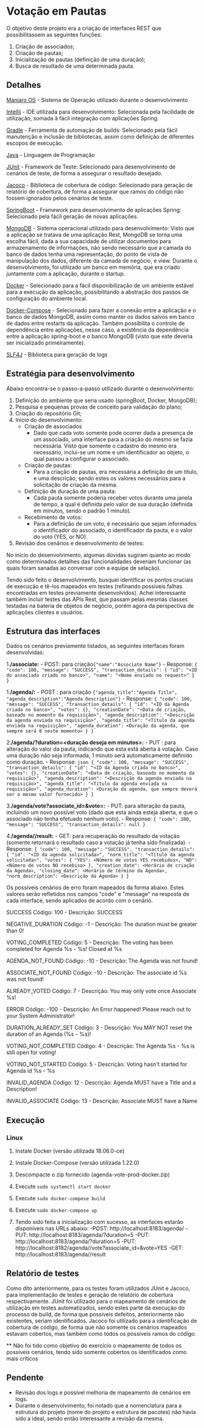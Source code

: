 # Votação em Pautas

O objetivo deste projeto era a criação de interfaces REST que possibilitassem as seguintes funções:
 1. Criação de associados;
 2. Criação de pautas;
 3. Inicialização de pautas (definição de uma duração);
 4. Busca de resultado de uma determinada pauta.

## Detalhes

[Manjaro OS](https://manjaro.org/) - Sistema de Operação utilizado durante o desenvolvimento

[Intellij](https://www.jetbrains.com/idea/) - IDE utilizada para desenvolvimento: Selecionada pela facilidade de utilização, somada à fácil integração com aplicações Spring.

[Gradle](https://gradle.org/) - Ferramenta de automação de builds: Selecionado pela fácil manutenção e inclusão de bibliotecas, assim como definição de diferentes escopos de execução.

[Java](https://www.java.com/en/download/) - Linguagem de Programação

[JUnit](https://junit.org/junit5/) - Framework de Teste: Selecionado para desenvolvimento de cenários de teste, de forma a assegurar o resultado desejado.

[Jacoco](https://www.eclemma.org/jacoco/) - Biblioteca de cobertura de código: Selecionado para geração de relatório de cobertura, de forma a assegurar que ramos do código não fossem ignorados pelos cenários de teste.

[SpringBoot](https://spring.io/projects/spring-boot) - Framework para desenvolvimento de aplicações Spring: Selecionado pela fácil geração de novas aplicações.

[MongoDB](https://www.mongodb.com/) - Sistema operacional utilizado para desenvolvimento: Visto que a aplicação se tratava de uma aplicação Rest, MongoDB se torna uma escolha fácil, dada a sua capacidade de utilizar documentos para armazenamento de informações, não sendo necessário que a camada do banco de dados tenha uma representação, do ponto de vista de manipulação dos dados, diferente da camada de negócio, e view. Durante o desenvolvimento, foi utilizado um banco em memória, que era criado juntamente com a aplicação, durante o startup.

[Docker](https://www.docker.com/) -  Selecionado para a fácil disponibilização de um ambiente estável para a execução da aplicação, possibilitando a abstração dos passos de configuração do ambiente local.

[Docker-Compose](https://docs.docker.com/compose/) - Selecionado para fazer a conexão entre a aplicação e o banco de dados MongoDB, assim como manter os dados salvos em banco de dados entre restarts da aplicação. Também possíbilita o controle de dependência entre aplicações, nesse caso, a existência da dependência entre a aplicação spring-boot e o banco MongoDB (visto que este deveria ser inicializado primeiramente).

[SLF4J](https://www.slf4j.org/) - Biblioteca para geração de logs

## Estratégia para desenvolvimento

Abaixo encontra-se o passo-a-passo utilizado durante o desenvolvimento:

1. Definição do ambiente que seria usado (springBoot, Docker, MongoDB);
2. Pesquisa e pequenas provas de conceito para validação do plano;
3. Criação do repositório Git;
4. Início do desenvolvimento:
     - Criação de associados
       - Dado que cada voto somente pode ocorrer dada a presença de um associado, uma interface para a criação do mesmo se fazia necessária. Visto que somente o cadastro do mesmo era necessário, inclui-se um nome e um identificador ao objeto, o qual passou a configurar o associado. 
     - Criação de pautas:
       - Para a criação de pautas, era necessária a definição de um título, e uma descrição, sendo estes os valores necessários para a solicitação de criação da mesma.
     - Definição de duração de uma pauta:
       - Cada pauta somente poderia receber votos durante uma janela de tempo, a qual é definida pelo valor de sua duração (definida em minutos, sendo o padrão 1 minuto).
     - Recebimento de votos:
       - Para a definição de um voto, é necessário que sejam informados o identificador do associado, o identificador da pauta, e o valor do voto (YES, or NO).
5. Revisão dos cenários e desenvolvimento de testes:

No início do desenvolvimento, algumas dúvidas sugiram quanto ao modo como determinados detalhes das funcionalidades deveriam funcionar (as quais foram sanadas ao conversar com a equipe de selação). 

  Tendo sido feito o desenvolvimento, busquei identificar os pontos cruciais de execução e tê-los mapeados em testes (refinando possíveis falhas encontradas em testes previamente desenvolvidos). Achei interessante também incluir testes das APIs Rest, que passam pelas mesmas classes testadas na bateria de objetos de negócio, porém agora da perspectiva de aplicações clientes e usuários.

## Estrutura das interfaces

Dados os cenários previamente listados, as seguintes interfaces foram desenvolvidas:

1.**/associate:**
     - POST: para criação`{"name":"Associate Name"}`
       - Response: 
          ```
    {
    "code": 100,
    "message": "SUCCESS",
      "transaction_details": {
        "id": "<ID do associado criado no banco>",
        "name": "<Nome enviado no request>"
      }
    }
          ```
     
     

1.**/agenda/:**
     - POST : para criação `{"agenda_title":"Agenda Title", "agenda_description":"Agenda Description"}`
            - Response: 
          ```
         {
          "code": 100,
          "message": "SUCCESS",
          "transaction_details": {
            "id": "<ID da Agenda criada no banco>",
            "votes": {},
            "creationDate": "<Data de criação, baseado no momento da requisição>",
            "agenda_description": "<Descrição da agenda enviada na requisição>",
            "agenda_title": "<Título da agenda enviada na requisição>",
            "agenda_duration": <Duração da agenda, que sempre será 0 neste momento>
          }
        }
          ```
    
2.**/agenda/<agenda ID>?duration=<duração deseja em minutos>:**
     - PUT : para alteração do valor da pauta, indicando que esta está aberta à votação. Caso uma duração não seja informada, 1 minuto será automaticamente definido como duração.
            - Response: 
          ```json
         {
          "code": 100,
          "message": "SUCCESS",
          "transaction_details": {
            "id": "<ID da Agenda criada no banco>",
            "votes": {},
            "creationDate": "<Data de criação, baseado no momento da requisição>",
            "agenda_description": "<Descrição da agenda enviada na requisição>",
            "agenda_title": "<Título da agenda enviada na requisição>",
            "agenda_duration": <Duração da agenda, que sempre deverá ser o mesmo valor fornecido>
          }
        }
          ```

3.**/agenda<agenda ID>/vote?associate_id=<associate Id>&vote=<vote>:**
     - PUT: para alteração da pauta, incluindo um novo possível voto (dado que esta ainda esteja aberta, e que o associado não tenha efetuado nenhum voto). 
            - Response: 
          ```
    {
      "code": 100,
      "message": "SUCCESS",
      "transaction_details": null
    }
          ```
  
4.**/agenda/<agenda ID>/result:**
     - GET: para recuperação do resultado da votação (somente retornará o resultado caso a votação já tenha sido finalizada).
            - Response: 
          ```
{
    "code": 100,
    "message": "SUCCESS",
    "transaction_details": {
        "id": "<ID da agenda solicitada>",
        "norm_title": "<Título da agenda solicitada>",
        "votes": {
            "YES": <Número de votos YES recebidos>,
            "NO": <Número de votos NO recebiso>
        },
        "creation_date": <Horário de criação da Agenda>,
        "closing_date": <Horário de término da Agenda>,
        "norm_description": <Descrição da Agenda>
    }
}
          ```

Os possíveis cenários de erro foram mapeados da forma abaixo. Estes valores serão refletidos nos campos "code" e "message" na resposta de cada interface, sendo aplicados de acordo com o cenário.

SUCCESS Código: 100 - Descrição: SUCCESS

NEGATIVE_DURATION Código: -1 - Descrição: The duration must be greater than 0!

VOTING_COMPLETED Código: 5 - Descrição: The voting has been completed for Agenda %s - %s! Closed at %s

AGENDA_NOT_FOUND Código: -10 - Descrição: The Agenda was not found!

ASSOCIATE_NOT_FOUND Código: -10 - Descrição: The associate id %s was not found!

ALREADY_VOTED Código: 7 - Descrição: You may only vote once Associate %s!

ERROR  Código: -100 - Descrição: An Error happened! Please reach out to your System Administrator!

DURATION_ALREADY_SET Código: 3 - Descrição: You MAY NOT reset the duration of an Agenda (%s - %s)!

VOTING_NOT_COMPLETED Código: 4 - Descrição: The Agenda %s - %s is still open for voting!

VOTING_NOT_STARTED Código: 5 - Descrição: Voting hasn't started for Agenda id %s - %s

INVALID_AGENDA Código: 12 - Descrição: Agenda MUST have a Title and a Description!

INVALID_ASSOCIATE Código: 13 - Descrição: Associate MUST have a Name

## Execução

### Linux
1. Instale Docker (versão utilizada 18.06.0-ce)
2. Instale Docker-Compose (versão utilizada 1.22.0)
3. Descompacte o zip fornecido (agenda-vote-prod-docker.zip)
4. Execute `sudo systemctl start docker`
5. Execute `sudo docker-compose build`
6. Execute `sudo docker-compose up`

7. Tendo sido feita a inicialização com sucesso, as interfaces estarão disponíveis nas URLs abaixo:
-POST: http://localhost:8183/agenda/
-PUT: http://localhost:8183/agenda/<Id da Agenda>?duration=5
-PUT: http://localhost:8183/agenda/<Id da Agenda >?duration=5
-PUT: http://localhost:8182/agenda/<Id da Agenda>/vote?associate_id=<Id do associate>&vote=YES
-GET: http://localhost:8183/agenda/<Id da Agenda>/result
  
## Relatório de testes
Como dito anteriormente, para os testes foram utilizados JUnit e Jacoco, para implementação de testes e geração de relatório de cobertura respectivamente. JUnit foi utilizado para o mapeamento de cenários de utilização em testes automatizados, sendo estes parte da execução do processo de build, de forma que possíveis defeitos, anteriormente não existentes, seriam identificados. Jacoco foi utilizado para a identificação de cobertura de código, de forma que não somente os cenários mapeados estavam cobertos, mas também como todos os possíveis ramos do código. 

** Não foi tido como objetivo do exercício o mapeamento de todos os possíveis cenários, tendo sido somente cobertos os identificados como mais críticos

## Pendente
* Revisão dos logs e possível melhoria de mapeamento de cenários em logs.
* Durante o desenvolvimento, foi notado que a nomenclatura para a estrutura do projeto (nome do projeto e estrutura de pacotes) não havia sido a ideal, sendo então interessante a revisão da mesma.
